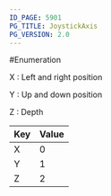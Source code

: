 ```yaml
---
ID_PAGE: 5901
PG_TITLE: JoystickAxis
PG_VERSION: 2.0
---
```

#Enumeration

X : Left and right position

Y : Up and down position

Z : Depth




Key | Value
---|---
X | 0
Y | 1
Z | 2

